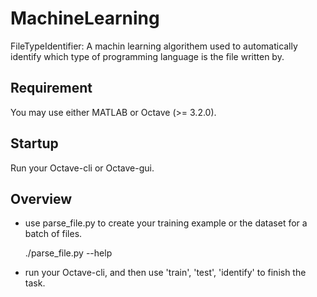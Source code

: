 MachineLearning
===============

FileTypeIdentifier: A machin learning algorithem used to automatically identify which type of programming language is the file written by.

Requirement
-----------

You may use either MATLAB or Octave (>= 3.2.0).

Startup
---

Run your Octave-cli or Octave-gui.

Overview
--------

* use parse_file.py to create your training example or the dataset for a batch of files.  

    ./parse_file.py --help
* run your Octave-cli, and then use 'train', 'test', 'identify' to finish the task.

